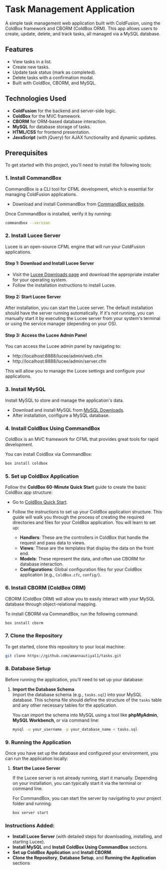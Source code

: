 # Task Management Application

A simple task management web application built with ColdFusion, using the ColdBox framework and CBORM (ColdBox ORM). This app allows users to create, update, delete, and track tasks, all managed via a MySQL database.

## Features

- View tasks in a list.
- Create new tasks.
- Update task status (mark as completed).
- Delete tasks with a confirmation modal.
- Built with ColdBox, CBORM, and MySQL.

## Technologies Used

- **ColdFusion** for the backend and server-side logic.
- **ColdBox** for the MVC framework.
- **CBORM** for ORM-based database interaction.
- **MySQL** for database storage of tasks.
- **HTML/CSS** for frontend presentation.
- **JavaScript** (with jQuery) for AJAX functionality and dynamic updates.

## Prerequisites

To get started with this project, you'll need to install the following tools:

### 1. **Install CommandBox**

CommandBox is a CLI tool for CFML development, which is essential for managing ColdFusion applications.

- Download and install CommandBox from [CommandBox website](https://www.ortussolutions.com/products/commandbox).

Once CommandBox is installed, verify it by running:

```bash
commandbox --version
```


### 2. **Install Lucee Server**

Lucee is an open-source CFML engine that will run your ColdFusion applications.

#### Step 1: Download and Install Lucee Server

- Visit the [Lucee Downloads page](https://lucee.org/download/) and download the appropriate installer for your operating system.
- Follow the installation instructions to install Lucee.

#### Step 2: Start Lucee Server

After installation, you can start the Lucee server. The default installation should have the server running automatically. If it's not running, you can manually start it by executing the Lucee server from your system's terminal or using the service manager (depending on your OS).

#### Step 3: Access the Lucee Admin Panel

You can access the Lucee admin panel by navigating to:
- http://localhost:8888/lucee/admin/web.cfm
- http://localhost:8888/lucee/admin/server.cfm

  
This will allow you to manage the Lucee settings and configure your applications.

### 3. **Install MySQL**

Install MySQL to store and manage the application's data.

- Download and install MySQL from [MySQL Downloads](https://dev.mysql.com/downloads/installer/).
- After installation, configure a MySQL database.

### 4. **Install ColdBox Using CommandBox**

ColdBox is an MVC framework for CFML that provides great tools for rapid development.

You can install ColdBox via CommandBox:

```bash
box install coldbox
```

### 5. **Set up ColdBox Application**

Follow the **ColdBox 60-Minute Quick Start** guide to create the basic ColdBox app structure:

- Go to [ColdBox Quick Start](https://coldbox.ortusbooks.com/for-newbies/60-minute-quick-start).
- Follow the instructions to set up your ColdBox application structure. This guide will walk you through the process of creating the required directories and files for your ColdBox application. You will learn to set up:

  - **Handlers**: These are the controllers in ColdBox that handle the request and pass data to views.
  - **Views**: These are the templates that display the data on the front end.
  - **Models**: These represent the data, and often use CBORM for database interaction.
  - **Configurations**: Global configuration files for your ColdBox application (e.g., `ColdBox.cfc`, `config/`).

### 6. **Install CBORM (ColdBox ORM)**

CBORM (ColdBox ORM) will allow you to easily interact with your MySQL database through object-relational mapping.

To install CBORM via CommandBox, run the following command:

```bash
box install cborm
```

### 7. **Clone the Repository**

To get started, clone this repository to your local machine:

```bash
git clone https://github.com/amannautiyal1/tasks.git
```

### 8. **Database Setup**

Before running the application, you'll need to set up your database:

1. **Import the Database Schema**  
   Import the database schema (e.g., `tasks.sql`) into your MySQL database. This schema file should define the structure of the `tasks` table and any other necessary tables for the application.

   You can import the schema into MySQL using a tool like **phpMyAdmin**, **MySQL Workbench**, or via command line:

   ```bash
   mysql -u your_username -p your_database_name < tasks.sql
	```


### 9. **Running the Application**

Once you have set up the database and configured your environment, you can run the application locally:

1. **Start the Lucee Server**

   If the Lucee server is not already running, start it manually. Depending on your installation, you can typically start it via the terminal or command line.

   For CommandBox, you can start the server by navigating to your project folder and running:

   ```bash
   box server start
	```

### Instructions Added:
- **Install Lucee Server** (with detailed steps for downloading, installing, and starting Lucee).
- **Install MySQL** and **Install ColdBox Using CommandBox** sections.
- **Set up ColdBox Application** and **Install CBORM**.
- **Clone the Repository**, **Database Setup**, and **Running the Application** sections


